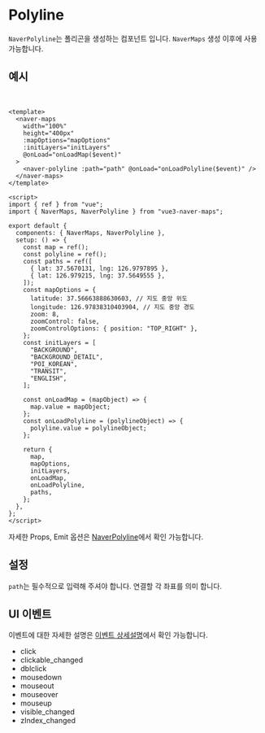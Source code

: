 # Polyline

`NaverPolyline`는 폴리곤을 생성하는 컴포넌트 입니다. `NaverMaps` 생성 이후에 사용 가능합니다.

## 예시

\
<naver-polyline />

```vue
<template>
  <naver-maps
    width="100%"
    height="400px"
    :mapOptions="mapOptions"
    :initLayers="initLayers"
    @onLoad="onLoadMap($event)"
  >
    <naver-polyline :path="path" @onLoad="onLoadPolyline($event)" />
  </naver-maps>
</template>

<script>
import { ref } from "vue";
import { NaverMaps, NaverPolyline } from "vue3-naver-maps";

export default {
  components: { NaverMaps, NaverPolyline },
  setup: () => {
    const map = ref();
    const polyline = ref();
    const paths = ref([
      { lat: 37.5670131, lng: 126.9797895 },
      { lat: 126.979215, lng: 37.5649555 },
    ]);
    const mapOptions = {
      latitude: 37.56663888630603, // 지도 중앙 위도
      longitude: 126.97838310403904, // 지도 중앙 경도
      zoom: 8,
      zoomControl: false,
      zoomControlOptions: { position: "TOP_RIGHT" },
    };
    const initLayers = [
      "BACKGROUND",
      "BACKGROUND_DETAIL",
      "POI_KOREAN",
      "TRANSIT",
      "ENGLISH",
    ];

    const onLoadMap = (mapObject) => {
      map.value = mapObject;
    };
    const onLoadPolyline = (polylineObject) => {
      polyline.value = polylineObject;
    };

    return {
      map,
      mapOptions,
      initLayers,
      onLoadMap,
      onLoadPolyline,
      paths,
    };
  },
};
</script>
```

자세한 Props, Emit 옵션은 [NaverPolyline](../api/#naverpolyline)에서 확인 가능합니다.

## 설정

`path`는 필수적으로 입력해 주셔야 합니다. 연결할 각 좌표를 의미 합니다.

## UI 이벤트

이벤트에 대한 자세한 설명은 [이벤트 상세설명](https://navermaps.github.io/maps.js.ncp/docs/naver.maps.Polyline.html#toc26__anchor)에서 확인 가능합니다.

- click
- clickable_changed
- dblclick
- mousedown
- mouseout
- mouseover
- mouseup
- visible_changed
- zIndex_changed
